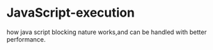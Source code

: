 # JavaScript-execution
how java script blocking nature works,and can be handled with better performance.
